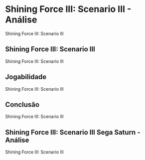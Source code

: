 ---
---

# Shining Force III: Scenario III - Análise

Shining Force III: Scenario III

## Shining Force III: Scenario III

Shining Force III: Scenario III

## Jogabilidade

Shining Force III: Scenario III

## Conclusão

Shining Force III: Scenario III

## Shining Force III: Scenario III Sega Saturn - Análise

Shining Force III: Scenario III
